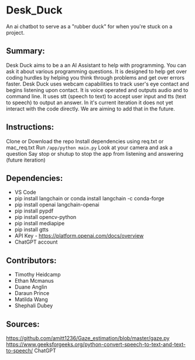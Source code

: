 # Desk_Duck
An ai chatbot to serve as a "rubber duck" for when you're stuck on a project.

## Summary:

Desk Duck aims to be a an AI Assistant to help with programming. You can ask it about various programming questions. It is designed to help get over coding hurdles by helping you think through problems and get over errors faster.  Desk Duck uses webcam capabilities to track user's eye contact and begins listening upon contact. It is voice operated and outputs audio and to command line. It uses stt (speech to text) to accept user input and tts (text to speech) to output an answer. In it's current iteration it does not yet interact with the code directly. We are aiming to add that in the future.

## Instructions:
Clone or Download the repo
Install dependencies using req.txt or mac_req.txt
Run `/app/python main.py` 
Look at your camera and ask a question
Say stop or shutup to stop the app from listening and answering (future iteration)

## Dependencies:
- VS Code
- pip install langchain or conda install langchain -c conda-forge
- pip install openai langchain-openai
- pip install pypdf
- pip install opencv-python
- pip install mediapipe
- pip install gtts
- API Key - https://platform.openai.com/docs/overview
- ChatGPT account

## Contributors:
- Timothy Heidcamp
- Ethan Mcmanus
- Duane Anglin
- Daraun Prince
- Matilda Wang
- Shephali Dubey

## Sources:
https://github.com/amitt1236/Gaze_estimation/blob/master/gaze.py
https://www.geeksforgeeks.org/python-convert-speech-to-text-and-text-to-speech/
ChatGPT

